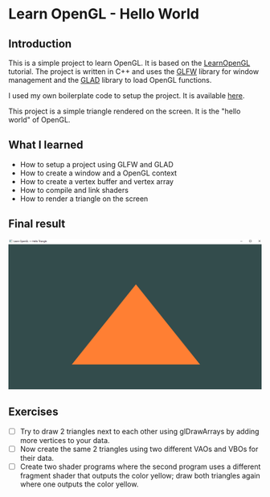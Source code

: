 # Learn OpenGL - Hello World

## Introduction

This is a simple project to learn OpenGL. It is based on the [LearnOpenGL](https://learnopengl.com/) tutorial.
The project is written in C++ and uses the [GLFW](https://www.glfw.org/) library for window management and the [GLAD](https://glad.dav1d.de/) library to load OpenGL functions.

I used my own boilerplate code to setup the project. It is available [here](https://github.com/luansapelli/opengl-gfx-boilerplate).

This project is a simple triangle rendered on the screen. It is the "hello world" of OpenGL.

## What I learned

- How to setup a project using GLFW and GLAD
- How to create a window and a OpenGL context
- How to create a vertex buffer and vertex array
- How to compile and link shaders
- How to render a triangle on the screen

## Final result
![img.png](/screenshot/img.png)

## Exercises
- [ ] Try to draw 2 triangles next to each other using glDrawArrays by adding more vertices to your data.
- [ ] Now create the same 2 triangles using two different VAOs and VBOs for their data.
- [ ] Create two shader programs where the second program uses a different fragment shader that outputs the color yellow; draw both triangles again where one outputs the color yellow.
